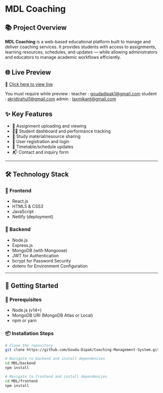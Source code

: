 # MDL Coaching

## 📚 Project Overview

**MDL Coaching** is a web-based educational platform built to manage and deliver coaching services. It provides students with access to assignments, learning resources, schedules, and updates — while allowing administrators and educators to manage academic workflows efficiently.

## 🌐 Live Preview

🔗 [Click here to view live](https://mdl-coaching.netlify.app/)

You must require while preview :
teacher : goudadipak1@gmail.com
student : akridirahul1@gmail.com
admin : laxmikant@gmail.com

## ✨ Key Features

- 📝 Assignment uploading and viewing
- 👩‍🎓 Student dashboard and performance tracking
- 📁 Study material/resource sharing
- 🔐 User registration and login
- 📆 Timetable/schedule updates
- 📬 Contact and inquiry form

---

## 🛠️ Technology Stack

### 🔹 Frontend
- React.js
- HTML5 & CSS3
- JavaScript
- Netlify (deployment)

### 🔹 Backend
- Node.js
- Express.js
- MongoDB (with Mongoose)
- JWT for Authentication
- bcrypt for Password Security
- dotenv for Environment Configuration

---

## 🚀 Getting Started

### 🔧 Prerequisites

- Node.js (v14+)
- MongoDB URI (MongoDB Atlas or Local)
- npm or yarn

### 📦 Installation Steps

```bash
# Clone the repository
git clone https://github.com/Gouda-Dipak/Coaching-Management-System.git

# Navigate to backend and install dependencies
cd MDL/backend
npm install

# Navigate to frontend and install dependencies
cd MDL/frontend
npm install
